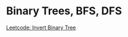 # Binary Trees, BFS, DFS

<a href="https://leetcode.com/problems/invert-binary-tree/description/" target="\_blank">Leetcode: Invert Binary Tree</a>
